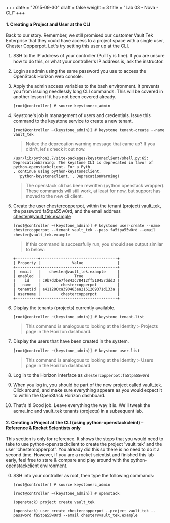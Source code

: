 
+++
date = "2015-09-30"
draft = false
weight = 3
title = "Lab 03 - Nova - CLI"
+++

#### 1. Creating a Project and User at the CLI

Back to our story. Remember, we still promised our customer Vault Tek Enterprise that they could have access to a project space with a single user, Chester Copperpot. Let's try setting this user up at the CLI.

1. SSH to the IP address of your controller (PuTTy is fine). If you are unsure how to do this, or what your controller's IP address is, ask the instructor.

2. Login as admin using the same password you use to access the OpenStack Horizon web console.

3. Apply the admin access variables to the bash environment. It prevents you from issuing needlessly long CLI commands. This will be covered in another lesson if it has not been covered already.

    `[root@controller] # source keystonerc_admin`

4.  Keystone's job is management of users and credentials. Issue this command to the keystone service to create a new tenant.

    `[root@controller ~(keystone_admin)] # keystone tenant-create --name vault_tek`

    > Notice the deprecation warning message that came up? If you didn't, let's check it out now. 

    ```
    /usr/lib/python2.7/site-packages/keystoneclient/shell.py:65: DeprecationWarning: The keystone CLI is deprecated in favor of python-openstackclient. For a Pyth
    , continue using python-keystoneclient.
      'python-keystoneclient.', DeprecationWarning)
    ```

    > The openstack cli has been rewritten (python openstack wrapper).  These commands will still work, at least for now, but support has moved to the new cli client.

5. Create the user chestercopperpot, within the tenant (project) vault_tek, the password fa5tpa55w0rd, and the email address chester@vault_tek.example

    `[root@controller ~(keystone_admin)] # keystone user-create --name chestercopperpot --tenant vault_tek --pass fa5tpa55w0rd --email chester@vault_tek.example`

    > If this command is successfully run, you should see output similar to below:

    ``` 
    +----------+----------------------------------+
    | Property |              Value               |
    +----------+----------------------------------+
    |  email   |    chester@vault_tek.example     |
    | enabled  |               True               |
    |    id    | c9b7d3be7fe843c78412ff510457ddd3 |
    |   name   |         chestercopperpot         |
    | tenantId | a411280ca390483ea2161209371d133a |
    | username |         chestercopperpot         |
    +----------+----------------------------------+
    ```

6. Display the tenants (projects) currently available. 

    `[root@controller ~(keystone_admin)] # keystone tenant-list`

    > This command is analogous to looking at the Identity > Projects page in the Horizon dashboard.

7. Display the users that have been created in the system. 

    `[root@controller ~(keystone_admin)] # keystone user-list`
    
    > This command is analogous to looking at the Identity > Users page in the Horizon dashboard

8. Log in to the Horizon interface as `chestercopperpot:fa5tpa55w0rd`

9. When you log in, you should be part of the new project called vault_tek. Click around, and make sure everything appears as you would expect it to within the OpenStack Horizon dashboard.

10. That's it! Good job. Leave everything the way it is. We'll tweak the acme_inc and vault_tek tenants (projects) in a subsequent lab.

#### 2. Creating a Project at the CLI (using python-openstackcleint) – Reference & Rocket Scientists only

This section is only for reference. It shows the steps that you would need to take to use python-openstackclient to create the project 'vault_tek' and the user 'chestercopperpot'. You already did this so there is no need to do it a second time. However, if you are a rocket scientist and finished this lab early, feel free to stare & compare and play around with the python-openstackclient environment.

0. SSH into your controller as root, then type the following commands:

    `[root@controller] # source keystonerc_admin`

    `[root@controller ~(keystone_admin)] # openstack`

    `(openstack) project create vault_tek`

    `(openstack) user create chestercopperpot --project vault_tek --password fa5tpa55w0rd --email chester@vault_tek.example`

